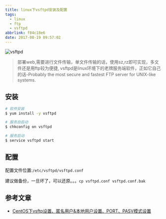 ```yaml
---
title: linux下vsftpd安装及配置
tags:
  - linux
  - ftp
  - vsftpd
abbrlink: f84c18e6
date: 2017-08-19 09:57:02
---
```

![vsftpd](http://or0g12e5e.bkt.clouddn.com/blog/2017-08-26-082519.jpg)

> 部署web,需要进行文件传输，单文件传输的话，使用sz,rz即可实现，多文件还是用ftp较为便捷,
vsftpd是linux环境下的老牌服务端软件，正如它自己的话-Probably the most secure and fastest FTP server for UNIX-like systems.

## 安装

```bash
# 软件安装
$ yum install -y vsftpd

# 服务自启动
$ chkconfig on vsftpd

# 服务启动
$ service vsftpd start

```

## 配置
配置文件位置:`/etc/vsftpd/vsftpd.conf`

建议做备份，一旦坏了，可以还原。。。`cp vsftpd.conf vsftpd.conf.bak`

## 参考文章
+ [CentOS下vsftp设置、匿名用户&本地用户设置、PORT、PASV模式设置](http://desert3.iteye.com/blog/1685734)


